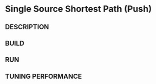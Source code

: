 Single Source Shortest Path (Push)
================================================================================

DESCRIPTION 
--------------------------------------------------------------------------------

BUILD
--------------------------------------------------------------------------------

RUN
--------------------------------------------------------------------------------

TUNING PERFORMANCE  
--------------------------------------------------------------------------------

